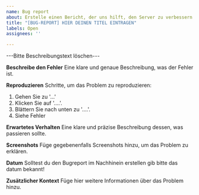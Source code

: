 ```yaml
---
name: Bug report
about: Erstelle einen Bericht, der uns hilft, den Server zu verbessern
title: "[BUG-REPORT] HIER DEINEN TITEL EINTRAGEN"
labels: Open
assignees: ''

---
```


---Bitte Beschreibungstext löschen---

**Beschreibe den Fehler**
Eine klare und genaue Beschreibung, was der Fehler ist.

**Reproduzieren**
Schritte, um das Problem zu reproduzieren:
1. Gehen Sie zu '...'
2. Klicken Sie auf '....'.
3. Blättern Sie nach unten zu '....'.
4. Siehe Fehler

**Erwartetes Verhalten**
Eine klare und präzise Beschreibung dessen, was passieren sollte.

**Screenshots**
Füge gegebenenfalls Screenshots hinzu, um das Problem zu erklären.

**Datum**
Solltest du den Bugreport im Nachhinein erstellen gib bitte das datum bekannt!

**Zusätzlicher Kontext**
Füge hier weitere Informationen über das Problem hinzu.
